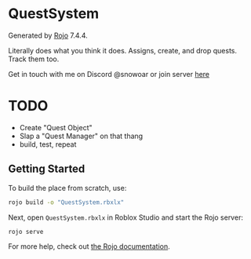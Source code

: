 # QuestSystem
Generated by [Rojo](https://github.com/rojo-rbx/rojo) 7.4.4.

Literally does what you think it does. Assigns, create, and drop quests. Track them too.

Get in touch with me on Discord @snowoar or join server [here](https://discord.gg/37Y3EPKNH6)

# TODO
* Create "Quest Object"
* Slap a "Quest Manager" on that thang
* build, test, repeat 

## Getting Started
To build the place from scratch, use:

```bash
rojo build -o "QuestSystem.rbxlx"
```

Next, open `QuestSystem.rbxlx` in Roblox Studio and start the Rojo server:

```bash
rojo serve
```

For more help, check out [the Rojo documentation](https://rojo.space/docs).